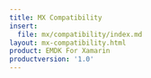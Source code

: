 ```yaml
---
title: MX Compatibility
insert:
  file: mx/compatibility/index.md
layout: mx-compatibility.html
product: EMDK For Xamarin
productversion: '1.0'
---
```











